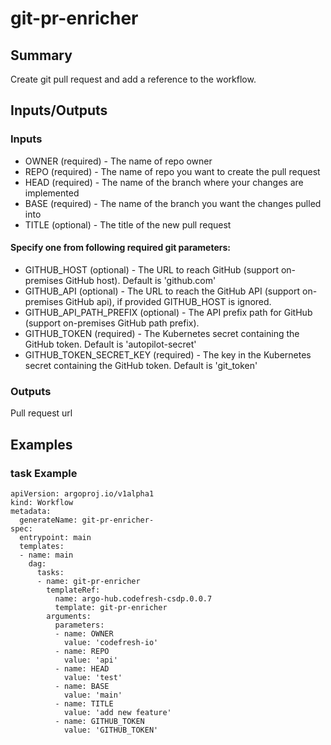 # git-pr-enricher

## Summary
Create git pull request and add a reference to the workflow.

## Inputs/Outputs

### Inputs
* OWNER (required) - The name of repo owner
* REPO (required) - The name of repo you want to create the pull request
* HEAD (required) - The name of the branch where your changes are implemented
* BASE (required) - The name of the branch you want the changes pulled into
* TITLE (optional) - The title of the new pull request

#### Specify one from following required git parameters:
* GITHUB_HOST (optional) - The URL to reach GitHub (support on-premises GitHub host). Default is 'github.com'
* GITHUB_API (optional) - The URL to reach the GitHub API (support on-premises GitHub api), if provided GITHUB_HOST is ignored.
* GITHUB_API_PATH_PREFIX (optional) - The API prefix path for GitHub (support on-premises GitHub path prefix).
* GITHUB_TOKEN (required) - The Kubernetes secret containing the GitHub token. Default is 'autopilot-secret'
* GITHUB_TOKEN_SECRET_KEY (required) - The key in the Kubernetes secret containing the GitHub token. Default is 'git_token'


### Outputs
Pull request url 

## Examples

### task Example
```
apiVersion: argoproj.io/v1alpha1
kind: Workflow
metadata:
  generateName: git-pr-enricher-
spec:
  entrypoint: main
  templates:
  - name: main
    dag:
      tasks:
      - name: git-pr-enricher
        templateRef:
          name: argo-hub.codefresh-csdp.0.0.7
          template: git-pr-enricher
        arguments:
          parameters:
          - name: OWNER
            value: 'codefresh-io'
          - name: REPO
            value: 'api'
          - name: HEAD
            value: 'test'
          - name: BASE
            value: 'main'
          - name: TITLE
            value: 'add new feature'
          - name: GITHUB_TOKEN
            value: 'GITHUB_TOKEN'
```
